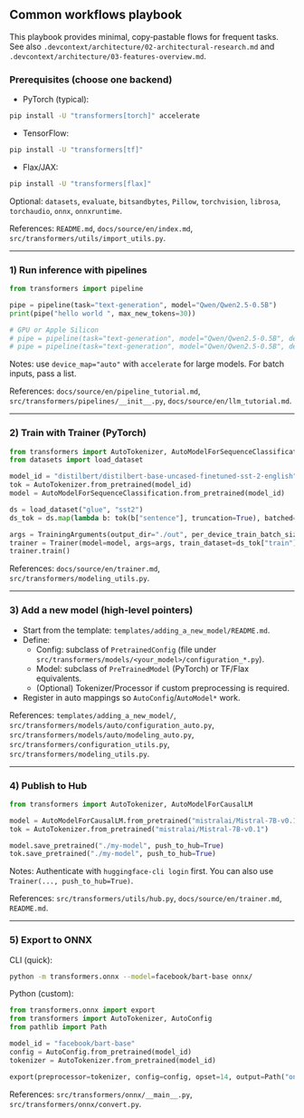 ## Common workflows playbook

This playbook provides minimal, copy‑pastable flows for frequent tasks. See also `.devcontext/architecture/02-architectural-research.md` and `.devcontext/architecture/03-features-overview.md`.

### Prerequisites (choose one backend)
- PyTorch (typical):
```bash
pip install -U "transformers[torch]" accelerate
```
- TensorFlow:
```bash
pip install -U "transformers[tf]"
```
- Flax/JAX:
```bash
pip install -U "transformers[flax]"
```
Optional: `datasets`, `evaluate`, `bitsandbytes`, `Pillow`, `torchvision`, `librosa`, `torchaudio`, `onnx`, `onnxruntime`.

References: `README.md`, `docs/source/en/index.md`, `src/transformers/utils/import_utils.py`.

---

### 1) Run inference with pipelines
```python
from transformers import pipeline

pipe = pipeline(task="text-generation", model="Qwen/Qwen2.5-0.5B")
print(pipe("hello world ", max_new_tokens=30))

# GPU or Apple Silicon
# pipe = pipeline(task="text-generation", model="Qwen/Qwen2.5-0.5B", device=0)    # CUDA GPU
# pipe = pipeline(task="text-generation", model="Qwen/Qwen2.5-0.5B", device="mps")  # Apple Silicon
```
Notes: use `device_map="auto"` with `accelerate` for large models. For batch inputs, pass a list. 

References: `docs/source/en/pipeline_tutorial.md`, `src/transformers/pipelines/__init__.py`, `docs/source/en/llm_tutorial.md`.

---

### 2) Train with Trainer (PyTorch)
```python
from transformers import AutoTokenizer, AutoModelForSequenceClassification, Trainer, TrainingArguments
from datasets import load_dataset

model_id = "distilbert/distilbert-base-uncased-finetuned-sst-2-english"
tok = AutoTokenizer.from_pretrained(model_id)
model = AutoModelForSequenceClassification.from_pretrained(model_id)

ds = load_dataset("glue", "sst2")
ds_tok = ds.map(lambda b: tok(b["sentence"], truncation=True), batched=True)

args = TrainingArguments(output_dir="./out", per_device_train_batch_size=8, per_device_eval_batch_size=8, num_train_epochs=1)
trainer = Trainer(model=model, args=args, train_dataset=ds_tok["train"].select(range(512)), eval_dataset=ds_tok["validation"].select(range(512)))
trainer.train()
```
References: `docs/source/en/trainer.md`, `src/transformers/modeling_utils.py`.

---

### 3) Add a new model (high‑level pointers)
- Start from the template: `templates/adding_a_new_model/README.md`.
- Define:
  - Config: subclass of `PretrainedConfig` (file under `src/transformers/models/<your_model>/configuration_*.py`).
  - Model: subclass of `PreTrainedModel` (PyTorch) or TF/Flax equivalents.
  - (Optional) Tokenizer/Processor if custom preprocessing is required.
- Register in auto mappings so `AutoConfig`/`AutoModel*` work.

References: `templates/adding_a_new_model/`, `src/transformers/models/auto/configuration_auto.py`, `src/transformers/models/auto/modeling_auto.py`, `src/transformers/configuration_utils.py`, `src/transformers/modeling_utils.py`.

---

### 4) Publish to Hub
```python
from transformers import AutoTokenizer, AutoModelForCausalLM

model = AutoModelForCausalLM.from_pretrained("mistralai/Mistral-7B-v0.1")
tok = AutoTokenizer.from_pretrained("mistralai/Mistral-7B-v0.1")

model.save_pretrained("./my-model", push_to_hub=True)
tok.save_pretrained("./my-model", push_to_hub=True)
```
Notes: Authenticate with `huggingface-cli login` first. You can also use `Trainer(..., push_to_hub=True)`.

References: `src/transformers/utils/hub.py`, `docs/source/en/trainer.md`, `README.md`.

---

### 5) Export to ONNX
CLI (quick):
```bash
python -m transformers.onnx --model=facebook/bart-base onnx/
```
Python (custom):
```python
from transformers.onnx import export
from transformers import AutoTokenizer, AutoConfig
from pathlib import Path

model_id = "facebook/bart-base"
config = AutoConfig.from_pretrained(model_id)
tokenizer = AutoTokenizer.from_pretrained(model_id)

export(preprocessor=tokenizer, config=config, opset=14, output=Path("onnx/model.onnx"))
```
References: `src/transformers/onnx/__main__.py`, `src/transformers/onnx/convert.py`.

